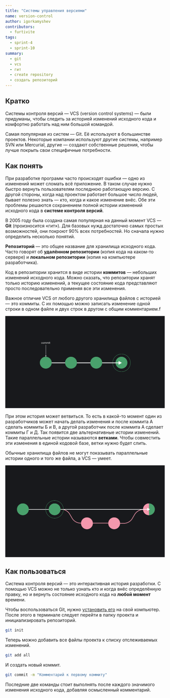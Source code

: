```yaml
---
title: "Системы управления версиями"
name: version-control
author: igorkamyshev
contributors:
  - furtivite
tags:
  - sprint-4
  - sprint-10
summary:
  - git
  - vcs
  - гит
  - create repository
  - создать репозиторий
---
```


## Кратко

Системы контроля версий — VCS (version control systems) — были придуманы, чтобы следить за историей изменений исходного кода и комфортно работать над ним большой командой.

Самая популярная из систем — Git. Её используют в большинстве проектов. Некоторые компании используют другие системы, например SVN или Mercurial, другие — создают собственные решения, чтобы лучше покрыть свои специфичные потребности.

## Как понять

При разработке программ часто происходят ошибки — одно из изменений может сломать всё приложение. В таком случае нужно быстро вернуть пользователям последнюю работающую версию. С другой стороны, когда над проектом работает большое число людей, бывает полезно знать — кто, когда и какое изменение внёс. Обе эти проблемы решаются сохранением полной истории изменений исходного кода в __системе контроля версий__.

В 2005 году была создана самая популярная на данный момент VCS — __Git__ (произносится «гит»). Для базовых нужд достаточно самых простых возможностей, они покроют 90% всех потребностей. Но сначала нужно определить несколько понятий.

__Репозиторий__ — это общее название для хранилища исходного кода. Часто говорят об __удалённом репозитории__ (копия кода на каком-то сервере) и __локальном репозитории__ (копия на компьютере разработчика).

Код в репозитории хранится в виде истории __коммитов__ — небольших изменений исходного кода. Можно сказать, что репозитории хранят только историю изменений, а текущее состояние кода представляют просто последовательно применяя все эти изменения.

Важное отличие VCS от любого другого хранилища файлов с историей — это коммиты. С их помощью можно записать изменение одной строки в одном файле и двух строк в другом с общим комментарием.f

![Линейная история коммитов](images/1.png)

При этом история может ветвиться. То есть в какой-то момент один из разработчиков может начать делать изменения и после коммита А сделать коммиты Б и В, а другой разработчик после коммита А сделает коммиты Г и Д. Так появится две альтернативные истории изменений. Такие параллельные истории называются __ветками__. Чтобы совместить эти изменения в единой кодовой базе, ветки нужно будет слить.

Обычные хранилища файлов не могут показывать параллельные истории одного и того же файла, а VCS — умеет.

![Сливание ветки в репозиторий](images/2.png)

## Как пользоваться

Система контроля версий — это интерактивная история разработки. С помощью VCS можно не только узнать кто и когда внёс определённую правку, но и вернуть состояние исходного кода на **любой момент** времени.

Чтобы воспользоваться Git, нужно [установить его](https://git-scm.com/downloads) на свой компьютер. После этого в терминале следует перейти в папку проекта и инициализировать репозиторий.

```bash
git init
```

Теперь можно добавить все файлы проекта к списку отслеживаемых изменений.

```bash
git add all
```

И создать новый коммит.

```bash
git commit -m "Комментарий к первому коммиту"
```

Последние две команды стоит выполнять после каждого значимого изменения исходного кода, добавляя осмысленный комментарий.
